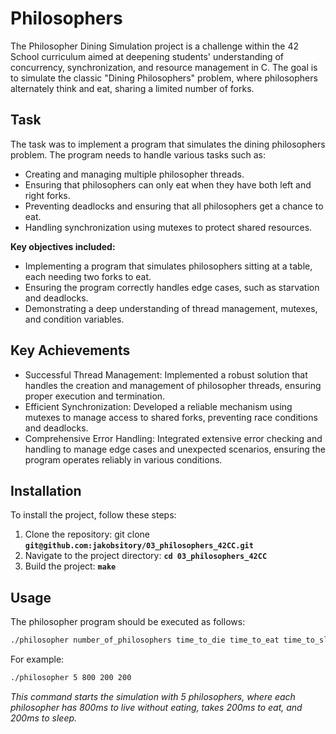 # **Philosophers**
The Philosopher Dining Simulation project is a challenge within the 42 School curriculum aimed at deepening students' understanding of concurrency, synchronization, and resource management in C. The goal is to simulate the classic "Dining Philosophers" problem, where philosophers alternately think and eat, sharing a limited number of forks.

## **Task**
The task was to implement a program that simulates the dining philosophers problem. The program needs to handle various tasks such as:

- Creating and managing multiple philosopher threads.
- Ensuring that philosophers can only eat when they have both left and right forks.
- Preventing deadlocks and ensuring that all philosophers get a chance to eat.
- Handling synchronization using mutexes to protect shared resources.

**Key objectives included:**

- Implementing a program that simulates philosophers sitting at a table, each needing two forks to eat.
- Ensuring the program correctly handles edge cases, such as starvation and deadlocks.
- Demonstrating a deep understanding of thread management, mutexes, and condition variables.

## **Key Achievements**

- Successful Thread Management: Implemented a robust solution that handles the creation and management of philosopher threads, ensuring proper execution and termination.
- Efficient Synchronization: Developed a reliable mechanism using mutexes to manage access to shared forks, preventing race conditions and deadlocks.
- Comprehensive Error Handling: Integrated extensive error checking and handling to manage edge cases and unexpected scenarios, ensuring the program operates reliably in various conditions.

## **Installation**

To install the project, follow these steps:

1. Clone the repository: git clone **`git@github.com:jakobsitory/03_philosophers_42CC.git`**
2. Navigate to the project directory: **`cd 03_philosophers_42CC`**
3. Build the project: **`make`**

## **Usage**
The philosopher program should be executed as follows:
```bash
./philosopher number_of_philosophers time_to_die time_to_eat time_to_sleep [number_of_times_each_philosopher_must_eat]
```
For example:
```bash
./philosopher 5 800 200 200
```
_This command starts the simulation with 5 philosophers, where each philosopher has 800ms to live without eating, takes 200ms to eat, and 200ms to sleep._
